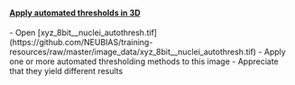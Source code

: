 <h4 id="auto3D"><a href="#auto3D">Apply automated thresholds in 3D</a></h4>
- Open [xyz_8bit__nuclei_autothresh.tif](https://github.com/NEUBIAS/training-resources/raw/master/image_data/xyz_8bit__nuclei_autothresh.tif)
- Apply one or more automated thresholding methods to this image
- Appreciate that they yield different results
